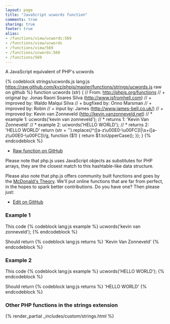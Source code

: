 ```yaml
---
layout: page
title: "JavaScript ucwords function"
comments: true
sharing: true
footer: true
alias:
- /functions/view/ucwords:569
- /functions/view/ucwords
- /functions/view/569
- /functions/ucwords:569
- /functions/569
---
```

<!-- Generated by Rakefile:build -->
A JavaScript equivalent of PHP's ucwords

{% codeblock strings/ucwords.js lang:js https://raw.github.com/kvz/phpjs/master/functions/strings/ucwords.js raw on github %}
function ucwords (str) {
  // From: http://phpjs.org/functions
  // +   original by: Jonas Raoni Soares Silva (http://www.jsfromhell.com)
  // +   improved by: Waldo Malqui Silva
  // +   bugfixed by: Onno Marsman
  // +   improved by: Robin
  // +      input by: James (http://www.james-bell.co.uk/)
  // +   improved by: Kevin van Zonneveld (http://kevin.vanzonneveld.net)
  // *     example 1: ucwords('kevin van  zonneveld');
  // *     returns 1: 'Kevin Van  Zonneveld'
  // *     example 2: ucwords('HELLO WORLD');
  // *     returns 2: 'HELLO WORLD'
  return (str + '').replace(/^([a-z\u00E0-\u00FC])|\s+([a-z\u00E0-\u00FC])/g, function ($1) {
    return $1.toUpperCase();
  });
}
{% endcodeblock %}

 - [Raw function on GitHub](https://github.com/kvz/phpjs/blob/master/functions/strings/ucwords.js)

Please note that php.js uses JavaScript objects as substitutes for PHP arrays, they are 
the closest match to this hashtable-like data structure. 

Please also note that php.js offers community built functions and goes by the 
[McDonald's Theory](https://medium.com/what-i-learned-building/9216e1c9da7d). We'll put online 
functions that are far from perfect, in the hopes to spark better contributions. 
Do you have one? Then please just: 

 - [Edit on GitHub](https://github.com/kvz/phpjs/edit/master/functions/strings/ucwords.js)

### Example 1
This code
{% codeblock lang:js example %}
ucwords('kevin van  zonneveld');
{% endcodeblock %}

Should return
{% codeblock lang:js returns %}
'Kevin Van  Zonneveld'
{% endcodeblock %}

### Example 2
This code
{% codeblock lang:js example %}
ucwords('HELLO WORLD');
{% endcodeblock %}

Should return
{% codeblock lang:js returns %}
'HELLO WORLD'
{% endcodeblock %}


### Other PHP functions in the strings extension
{% render_partial _includes/custom/strings.html %}
